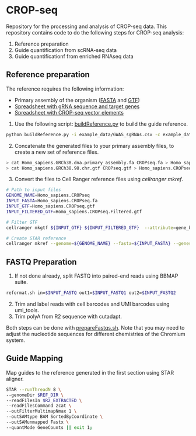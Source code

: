# CROP-seq
Repository for the processing and analysis of CROP-seq data. This repository contains code to do the following steps for CROP-seq analysis:

1. Reference preparation
2. Guide quantification from scRNA-seq data
3. Guide quantificationf from enriched RNAseq data

## Reference preparation
The reference requires the following information:

- Primary assembly of the organism ([FASTA](ftp://ftp.ensembl.org/pub/release-98/fasta/homo_sapiens/dna/Homo_sapiens.GRCh38.dna.primary_assembly.fa.gz) and [GTF](ftp://ftp.ensembl.org/pub/release-98/gtf/homo_sapiens/Homo_sapiens.GRCh38.98.chr.gtf.gz))
- [Spreadsheet with gRNA sequence and target genes](example_data/GWAS_sgRNAs.csv)
- [Spreadsheet with CROP-seq vector elements](‎⁨example_data/CROP-seq.csv⁩)

1. Use the following script: [buildReference.py](py/buildReference.py) to build the guide reference.

```bash
python buildReference.py -i example_data/GWAS_sgRNAs.csv -c example_data/CROP\-seq.csv -o Test
```

2. Concatenate the generated files to your primary assembly files, to create a new set of reference files.

```bash
> cat Homo_sapiens.GRCh38.dna.primary_assembly.fa CROPseq.fa > Homo_sapiens.CROPseq.fa
> cat Homo_sapiens.GRCh38.98.chr.gtf CROPseq.gtf > Homo_sapiens.CROPseq.gtf
```

3. Convert the files to Cell Ranger reference files using *cellranger mkref*.

```bash
# Path to input files
GENOME_NAME=Homo_sapiens.CROPseq
INPUT_FASTA=Homo_sapiens.CROPseq.fa
INPUT_GTF=Homo_sapiens.CROPseq.gtf
INPUT_FILTERED_GTF=Homo_sapiens.CROPseq.Filtered.gtf

# Filter GTF
cellranger mkgtf ${INPUT_GTF} ${INPUT_FILTERED_GTF}  --attribute=gene_biotype:protein_coding --attribute=gene_biotype:lincRNA --attribute=gene_biotype:antisense || exit 1

# Create STAR reference
cellranger mkref --genome=${GENOME_NAME} --fasta=${INPUT_FASTA} --genes=${INPUT_FILTERED_GTF} || exit 1
```

## FASTQ Preparation
1. If not done already, split FASTQ into paired-end reads using BBMAP suite.

```bash
reformat.sh in=$INPUT_FASTQ out1=$INPUT_FASTQ1 out2=$INPUT_FASTQ2
```

2. Trim and label reads with cell barcodes and UMI barcodes using umi_tools.
3. Trim polyA from R2 sequence with cutadapt.

Both steps can be done with [prepareFastqs.sh](shell/prepareFastqs.sh). Note that you may need to adjust the nucleotide sequences for different chemistries of the Chromium system.

## Guide Mapping
Map guides to the reference generated in the first section using STAR aligner.

```bash
STAR --runThreadN 8 \
--genomeDir $REF_DIR \
--readFilesIn $R2_EXTRACTED \
--readFilesCommand zcat \
--outFilterMultimapNmax 1 \
--outSAMtype BAM SortedByCoordinate \
--outSAMunmapped Fastx \
--quantMode GeneCounts || exit 1;
```


